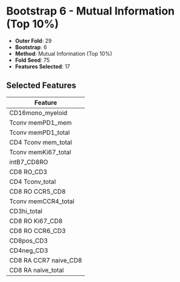 # Bootstrap 6 - Mutual Information (Top 10%)

- **Outer Fold**: 29
- **Bootstrap**: 6
- **Method**: Mutual Information (Top 10%)
- **Fold Seed**: 75
- **Features Selected**: 17

## Selected Features

| Feature |
|---------|
| CD16mono_myeloid |
| Tconv memPD1_mem |
| Tconv memPD1_total |
| CD4 Tconv mem_total |
| Tconv memKi67_total |
| intB7_CD8RO |
| CD8 RO_CD3 |
| CD4 Tconv_total |
| CD8 RO CCR5_CD8 |
| Tconv memCCR4_total |
| CD3hi_total |
| CD8 RO Ki67_CD8 |
| CD8 RO CCR6_CD3 |
| CD8pos_CD3 |
| CD4neg_CD3 |
| CD8 RA CCR7 naive_CD8 |
| CD8 RA naive_total |
